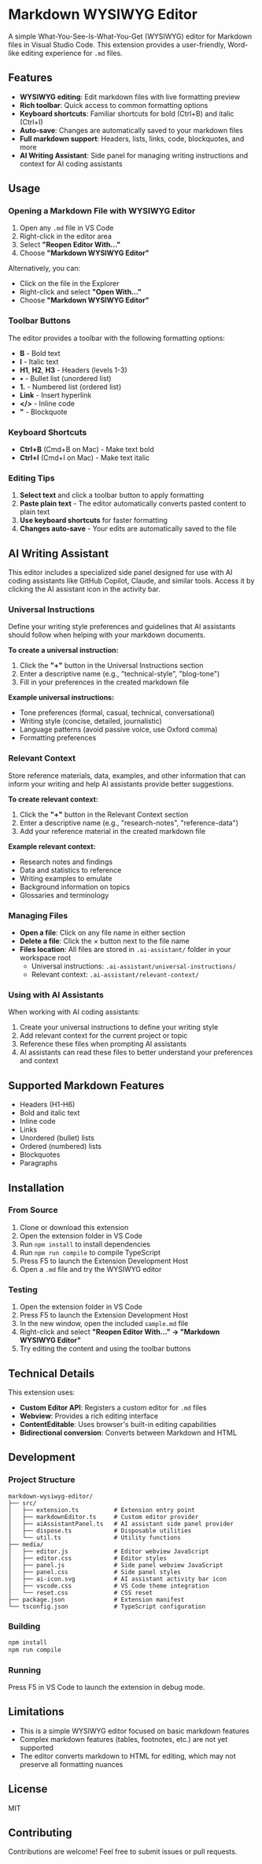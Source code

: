 # Markdown WYSIWYG Editor

A simple What-You-See-Is-What-You-Get (WYSIWYG) editor for Markdown files in Visual Studio Code. This extension provides a user-friendly, Word-like editing experience for `.md` files.

## Features

- **WYSIWYG editing**: Edit markdown files with live formatting preview
- **Rich toolbar**: Quick access to common formatting options
- **Keyboard shortcuts**: Familiar shortcuts for bold (Ctrl+B) and italic (Ctrl+I)
- **Auto-save**: Changes are automatically saved to your markdown files
- **Full markdown support**: Headers, lists, links, code, blockquotes, and more
- **AI Writing Assistant**: Side panel for managing writing instructions and context for AI coding assistants

## Usage

### Opening a Markdown File with WYSIWYG Editor

1. Open any `.md` file in VS Code
2. Right-click in the editor area
3. Select **"Reopen Editor With..."**
4. Choose **"Markdown WYSIWYG Editor"**

Alternatively, you can:
- Click on the file in the Explorer
- Right-click and select **"Open With..."**
- Choose **"Markdown WYSIWYG Editor"**

### Toolbar Buttons

The editor provides a toolbar with the following formatting options:

- **B** - Bold text
- **I** - Italic text
- **H1**, **H2**, **H3** - Headers (levels 1-3)
- **•** - Bullet list (unordered list)
- **1.** - Numbered list (ordered list)
- **Link** - Insert hyperlink
- **</>** - Inline code
- **"** - Blockquote

### Keyboard Shortcuts

- **Ctrl+B** (Cmd+B on Mac) - Make text bold
- **Ctrl+I** (Cmd+I on Mac) - Make text italic

### Editing Tips

1. **Select text** and click a toolbar button to apply formatting
2. **Paste plain text** - The editor automatically converts pasted content to plain text
3. **Use keyboard shortcuts** for faster formatting
4. **Changes auto-save** - Your edits are automatically saved to the file

## AI Writing Assistant

This editor includes a specialized side panel designed for use with AI coding assistants like GitHub Copilot, Claude, and similar tools. Access it by clicking the AI assistant icon in the activity bar.

### Universal Instructions

Define your writing style preferences and guidelines that AI assistants should follow when helping with your markdown documents.

**To create a universal instruction:**
1. Click the **"+"** button in the Universal Instructions section
2. Enter a descriptive name (e.g., "technical-style", "blog-tone")
3. Fill in your preferences in the created markdown file

**Example universal instructions:**
- Tone preferences (formal, casual, technical, conversational)
- Writing style (concise, detailed, journalistic)
- Language patterns (avoid passive voice, use Oxford comma)
- Formatting preferences

### Relevant Context

Store reference materials, data, examples, and other information that can inform your writing and help AI assistants provide better suggestions.

**To create relevant context:**
1. Click the **"+"** button in the Relevant Context section
2. Enter a descriptive name (e.g., "research-notes", "reference-data")
3. Add your reference material in the created markdown file

**Example relevant context:**
- Research notes and findings
- Data and statistics to reference
- Writing examples to emulate
- Background information on topics
- Glossaries and terminology

### Managing Files

- **Open a file**: Click on any file name in either section
- **Delete a file**: Click the × button next to the file name
- **Files location**: All files are stored in `.ai-assistant/` folder in your workspace root
  - Universal instructions: `.ai-assistant/universal-instructions/`
  - Relevant context: `.ai-assistant/relevant-context/`

### Using with AI Assistants

When working with AI coding assistants:
1. Create your universal instructions to define your writing style
2. Add relevant context for the current project or topic
3. Reference these files when prompting AI assistants
4. AI assistants can read these files to better understand your preferences and context

## Supported Markdown Features

- Headers (H1-H6)
- Bold and italic text
- Inline code
- Links
- Unordered (bullet) lists
- Ordered (numbered) lists
- Blockquotes
- Paragraphs

## Installation

### From Source

1. Clone or download this extension
2. Open the extension folder in VS Code
3. Run `npm install` to install dependencies
4. Run `npm run compile` to compile TypeScript
5. Press F5 to launch the Extension Development Host
6. Open a `.md` file and try the WYSIWYG editor

### Testing

1. Open the extension folder in VS Code
2. Press F5 to launch the Extension Development Host
3. In the new window, open the included `sample.md` file
4. Right-click and select **"Reopen Editor With..." → "Markdown WYSIWYG Editor"**
5. Try editing the content and using the toolbar buttons

## Technical Details

This extension uses:
- **Custom Editor API**: Registers a custom editor for `.md` files
- **Webview**: Provides a rich editing interface
- **ContentEditable**: Uses browser's built-in editing capabilities
- **Bidirectional conversion**: Converts between Markdown and HTML

## Development

### Project Structure

```
markdown-wysiwyg-editor/
├── src/
│   ├── extension.ts          # Extension entry point
│   ├── markdownEditor.ts     # Custom editor provider
│   ├── aiAssistantPanel.ts   # AI assistant side panel provider
│   ├── dispose.ts            # Disposable utilities
│   └── util.ts               # Utility functions
├── media/
│   ├── editor.js             # Editor webview JavaScript
│   ├── editor.css            # Editor styles
│   ├── panel.js              # Side panel webview JavaScript
│   ├── panel.css             # Side panel styles
│   ├── ai-icon.svg           # AI assistant activity bar icon
│   ├── vscode.css            # VS Code theme integration
│   └── reset.css             # CSS reset
├── package.json              # Extension manifest
└── tsconfig.json             # TypeScript configuration
```

### Building

```bash
npm install
npm run compile
```

### Running

Press F5 in VS Code to launch the extension in debug mode.

## Limitations

- This is a simple WYSIWYG editor focused on basic markdown features
- Complex markdown features (tables, footnotes, etc.) are not yet supported
- The editor converts markdown to HTML for editing, which may not preserve all formatting nuances

## License

MIT

## Contributing

Contributions are welcome! Feel free to submit issues or pull requests.
